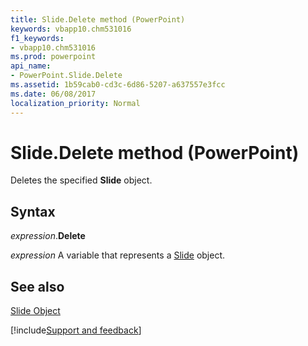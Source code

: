 ```yaml
---
title: Slide.Delete method (PowerPoint)
keywords: vbapp10.chm531016
f1_keywords:
- vbapp10.chm531016
ms.prod: powerpoint
api_name:
- PowerPoint.Slide.Delete
ms.assetid: 1b59cab0-cd3c-6d86-5207-a637557e3fcc
ms.date: 06/08/2017
localization_priority: Normal
---
```



# Slide.Delete method (PowerPoint)

Deletes the specified  **Slide** object.


## Syntax

_expression_.**Delete**

_expression_ A variable that represents a [Slide](PowerPoint.Slide.md) object.


## See also


[Slide Object](PowerPoint.Slide.md)

[!include[Support and feedback](~/includes/feedback-boilerplate.md)]